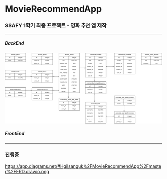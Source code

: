 # MovieRecommendApp

### SSAFY 1학기 최종 프로젝트 - 영화 추천 앱 제작
---
##### BackEnd

<img src="ERD.drawio.png">

##### FrontEnd

---------------
### 진행중
https://app.diagrams.net/#Hgilsanguk%2FMovieRecommendApp%2Fmaster%2FERD.drawio.png
